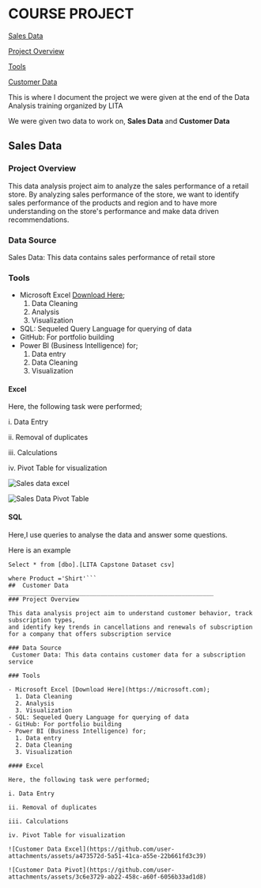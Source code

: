 # COURSE PROJECT

[Sales Data](sales-data)

[Project Overview](project-overview)

[Tools](tools)

[Customer Data](customer-data)


This is where I document the project we were given at the end of the Data Analysis training organized by LITA

We were given two data to work on, **Sales Data** and **Customer Data**

## Sales Data

### Project Overview

This data analysis project aim to analyze the sales performance of a retail store. By analyzing sales performance of the store, we want to identify sales performance of the products and region and to have more understanding on the store's performance and make data driven recommendations.

### Data Source
 Sales Data: This data contains sales performance of  retail store

### Tools

- Microsoft Excel [Download Here](https://microsoft.com);
  1. Data Cleaning
  2. Analysis
  3. Visualization
- SQL: Sequeled Query Language for querying of data
- GitHub: For portfolio building
- Power BI (Business Intelligence) for;
  1. Data entry
  2. Data Cleaning
  3. Visualization

#### Excel

Here, the following task were performed;

i. Data Entry

ii. Removal of duplicates

iii. Calculations

iv. Pivot Table for visualization

![Sales data excel](https://github.com/user-attachments/assets/ec04a135-f2a9-4234-bd85-88b82283f4fd)

![Sales Data Pivot Table](https://github.com/user-attachments/assets/520d7d24-3f93-416e-afcb-466fc42d4147)

#### SQL

Here,I use queries to analyse the data and answer some questions.

Here is an example

```Select * from [dbo].[LITA Capstone Dataset csv]```

```select sum (TotalSales) as ShirtTotalSales from [dbo].[LITA Capstone Dataset csv]
where Product ='Shirt'```
##  Customer Data
__________________________________________________________
### Project Overview

This data analysis project aim to understand customer behavior, track subscription types, 
and identify key trends in cancellations and renewals of subscription for a company that offers subscription service     

### Data Source
 Customer Data: This data contains customer data for a subscription service 

### Tools

- Microsoft Excel [Download Here](https://microsoft.com);
  1. Data Cleaning
  2. Analysis
  3. Visualization
- SQL: Sequeled Query Language for querying of data
- GitHub: For portfolio building
- Power BI (Business Intelligence) for;
  1. Data entry
  2. Data Cleaning
  3. Visualization

#### Excel

Here, the following task were performed;

i. Data Entry

ii. Removal of duplicates

iii. Calculations

iv. Pivot Table for visualization

![Customer Data Excel](https://github.com/user-attachments/assets/a473572d-5a51-41ca-a55e-22b661fd3c39)

![Customer Data Pivot](https://github.com/user-attachments/assets/3c6e3729-ab22-458c-a60f-6056b33ad1d8)









